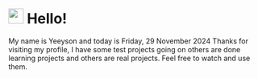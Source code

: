  <h1>
    <img src="https://emojis.slackmojis.com/emojis/images/1643510097/45343/hi.gif?1643510097" width="30"/> 
    Hello!
 </h1>
 <p>
    My name is Yeeyson and today is Friday, 29 November 2024
    Thanks for visiting my profile, I have some test projects going on others are done learning projects and others are real projects.
    Feel free to watch and use them.
 </p>